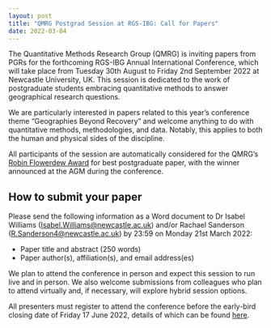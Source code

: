 ```yaml
---
layout: post
title: "QMRG Postgrad Session at RGS-IBG: Call for Papers"
date: 2022-03-04
---
```


The Quantitative Methods Research Group (QMRG) is inviting papers from PGRs for the forthcoming RGS-IBG Annual International Conference, which will take place from Tuesday 30th August to Friday 2nd September 2022 at Newcastle University, UK. This session is dedicated to the work of postgraduate students embracing quantitative methods to answer geographical research questions.

We are particularly interested in papers related to this year’s conference theme “Geographies Beyond Recovery” and welcome anything to do with quantitative methods, methodologies, and data. Notably, this applies to both the human and physical sides of the discipline.

All participants of the session are automatically considered for the QMRG’s [Robin Flowerdew Award](https://qmrg.github.io/postgrad_prize) for best postgraduate paper, with the winner announced at the AGM during the conference.

## How to submit your paper

Please send the following information as a Word document to Dr Isabel Williams (Isabel.Williams@newcastle.ac.uk) and/or Rachael Sanderson (R.Sanderson4@newcastle.ac.uk) by 23:59 on Monday 21st March 2022:

* Paper title and abstract (250 words)
* Paper author(s), affiliation(s), and email address(es)

We plan to attend the conference in person and expect this session to run live and in person. We also welcome submissions from colleagues who plan to attend virtually and, if necessary, will explore hybrid session options.

All presenters must register to attend the conference before the early-bird closing date of Friday 17 June 2022, details of which can be found [here]( https://www.rgs.org/research/annual-international-conference/call/guidance-for-presenters/).
